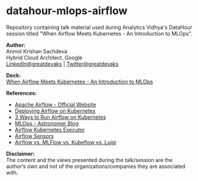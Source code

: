 # datahour-mlops-airflow
Repository containing talk material used during Analytics Vidhya's DataHour session titled "When Airflow Meets Kubernetes - An Introduction to MLOps".

**Author:**</br>
Anmol Krishan Sachdeva</br>
Hybrid Cloud Architect, Google</br>
[LinkedIn@greatdevaks](https://www.linkedin.com/in/greatdevaks) | [Twitter@greatdevaks](https://www.twitter.com/greatdevaks)

**Deck:**</br>
[When Airflow Meets Kubernetes - An Introduction to MLOps](./AnalyticsVidhya_DataHour_When_Airflow_Meets_Kubernetes_An_Introduction_to_MLOps_Anmol_Krishan_Sachdeva.pdf)

**References:**
- [Apache Airflow - Official Website](https://airflow.apache.org/)
- [Deploying Airflow on Kubernetes](https://marclamberti.com/blog/airflow-on-kubernetes-get-started-in-10-mins/)
- [3 Ways to Run Airflow on Kubernetes](https://www.fullstaq.com/knowledge-hub/blogs/run-airflow-kubernetes)
- [MLOps - Astronomer Blog](https://www.astronomer.io/blog/machine-learning-pipeline-orchestration/)
- [Airflow Kubernetes Executor](https://airflow.apache.org/docs/apache-airflow/stable/executor/kubernetes.html)
- [Airflow Sensors](https://airflow.apache.org/docs/apache-airflow/stable/concepts/sensors.html)
- [Airflow vs. MLFlow vs. Kubeflow vs. Luigi](https://achernov.medium.com/mlops-task-and-workflow-orchestration-tools-on-kubernetes-adba3020d2bc)

**Disclaimer:**</br>
The content and the views presented during the talk/session are the author’s own and not of the organizations/companies they are associated with.
